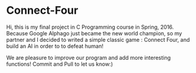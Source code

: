 # Connect-Four

  Hi, this is my final project in C Programming course in Spring, 2016.
  Because Google Alphago just became the new world champion,
  so my partner and I decided to writed a simple classic game : Connect Four,
  and build an AI in order to to defeat human!
  
  We are pleasure to improve our program and add more interesting functions!
  Commit and Pull to let us know:)
